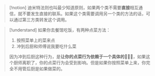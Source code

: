 
> [!notion]
迪米特法则也叫最少知道原则，如果两个类不需要**直接**相互通信，就不要发生直接的联系。如果这个类需要调用另一个类的方法的话，可以通过第三方类转发这个调用。




> [!understand]
> 如果你去餐馆吃饭，有两种点菜方法：
> 1. 按照菜单上的菜来点
> 2. 冲到后厨和师傅说我要吃什么菜
> 
> 因为冲到后厨这种行为，是**让你的点菜行为依赖于一个具体的👩🏻‍🍳**，如果这个厨师离职了，你的点菜行为会受到影响。但是如果你按照菜单上来，你完全不用管后厨是如果做菜的。